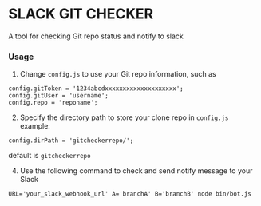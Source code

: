 # SLACK GIT CHECKER

A tool for checking Git repo status and notify to slack

### Usage

1. Change `config.js` to use your Git repo information, such as

```
config.gitToken = '1234abcdxxxxxxxxxxxxxxxxxxxx';
config.gitUser = 'username';
config.repo = 'reponame';
```

2. Specify the directory path to store your clone repo in `config.js` 
example:

```
config.dirPath = 'gitcheckerrepo/';
```

default is `gitcheckerrepo`

4. Use the following command to check and send notify message to your Slack

`URL='your_slack_webhook_url' A='branchA' B='branchB' node bin/bot.js`
